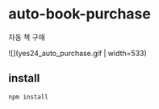 # auto-book-purchase
자동 책 구매

![](yes24_auto_purchase.gif | width=533)

## install
```
npm install
```
